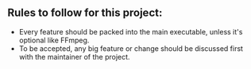 ## Rules to follow for this project:

* Every feature should be packed into the main executable, unless it's optional like FFmpeg.
* To be accepted, any big feature or change should be discussed first with the maintainer of the project.
